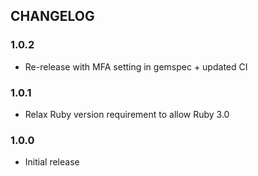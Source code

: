 ## CHANGELOG

### 1.0.2

* Re-release with MFA setting in gemspec + updated CI

### 1.0.1

* Relax Ruby version requirement to allow Ruby 3.0

### 1.0.0

* Initial release
